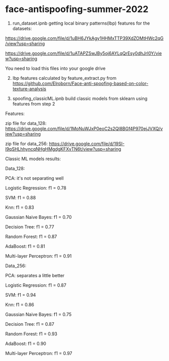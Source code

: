 # face-antispoofing-summer-2022
1. run_dataset.ipnb getting local binary patterns(lbp) features for the datasets:
  
  https://drive.google.com/file/d/1uBH6JYkAgy1HHMxTTP39XdZOMtHWc2qG/view?usp=sharing
  
  https://drive.google.com/file/d/1uATAPZSwJBy5oj6AYLqQrEsy0dhJrI0Y/view?usp=sharing
  
  You need to load this files into your google drive
  
2. lbp features calculated by feature_extract.py from https://github.com/Elroborn/Face-anti-spoofing-based-on-color-texture-analysis

3. spoofing_classicML.ipnb build classic models from sklearn using features from step 2

Features:

zip file for data_128: https://drive.google.com/file/d/1MoNuWJxP0eoC2s2Ql8BGf4P970ejJVXQ/view?usp=sharing

zip file for data_256: https://drive.google.com/file/d/19SI-l9qSHLhhyncqNHgHMgdgKFXvTN6t/view?usp=sharing

Classic ML models results:

Data_128:

PCA: it's not separating well

Logistic Regression: f1 = 0.78

SVM: f1 = 0.88

Knn: f1 = 0.83

Gaussian Naive Bayes: f1 = 0.70

Decision Tree: f1 = 0.77

Random Forest: f1 = 0.87

AdaBoost: f1 = 0.81

Multi-layer Perceptron: f1 = 0.91



Data_256:

PCA: separates a little better

Logistic Regression: f1 = 0.87

SVM: f1 = 0.94

Knn: f1 = 0.86

Gaussian Naive Bayes: f1 = 0.75

Decision Tree: f1 = 0.87

Random Forest: f1 = 0.93

AdaBoost: f1 = 0.90

Multi-layer Perceptron: f1 = 0.97
